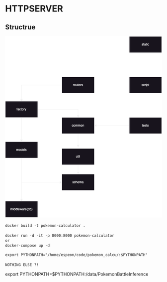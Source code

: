 <!--
 * @Date: 2024-12-22 04:46:40
 * @Author: error: error: git config user.name & please set dead value or install git && error: git config user.email & please set dead value or install git & please set dead value or install git
 * @LastEditors: error: error: git config user.name & please set dead value or install git && error: git config user.email & please set dead value or install git & please set dead value or install git
 * @LastEditTime: 2024-12-22 04:47:47
-->
# HTTPSERVER

## Structrue

![](./structure.png)

```
docker build -t pokemon-calculator .

docker run -d -it -p 8000:8000 pokemon-calculator
or
docker-compose up -d
```

```
export PYTHONPATH="/home/espeon/code/pokemon_calcu/:$PYTHONPATH"

NOTHING ELSE ?!

```
export PYTHONPATH=$PYTHONPATH:/data/PokemonBattleInference
```